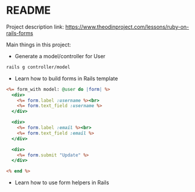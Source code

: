 # README

Project description link: https://www.theodinproject.com/lessons/ruby-on-rails-forms

Main things in this project:
- Generate a model/controller for User
```bash
rails g controller/model
```
- Learn how to build forms in Rails template
```html.erb
<%= form_with model: @user do |form| %>
  <div>
    <%= form.label :username %><br>
    <%= form.text_field :username %>
  </div>

  <div>
    <%= form.label :email %><br>
    <%= form.text_field :email %>
  </div>

  <div>
    <%= form.submit "Update" %>
  </div>

<% end %>
```
- Learn how to use form helpers in Rails